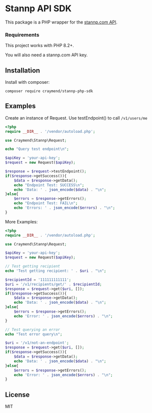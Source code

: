 # Stannp API SDK

This package is a PHP wrapper for the [stannp.com API](https://www.stannp.com/us/direct-mail-api/guide).

### Requirements

This project works with PHP 8.2+.

You will also need a stannp.com API key.

## Installation

Install with composer:

```
composer require craymend/stannp-php-sdk
```

## Examples

Create an instance of Request. Use testEndpoint() to call `/v1/users/me`

```php
<?php
require __DIR__ . '/vendor/autoload.php';

use Craymend\Stannp\Request;

echo "Query test endpoint\n";

$apiKey = 'your-api-key';
$request = new Request($apiKey);

$response = $request->testEndpoint();
if($response->getSuccess()){
    $data = $response->getData();
    echo "Endpoint Test: SUCCESS\n";
    echo 'Data: ' . json_encode($data) . "\n";
}else{
    $errors = $response->getErrors();
    echo "Endpoint Test: FAIL\n";
    echo 'Errors: ' . json_encode($errors) . "\n";
}
```


More Examples:

```php
<?php
require __DIR__ . '/vendor/autoload.php';

use Craymend\Stannp\Request;

$apiKey = 'your-api-key';
$request = new Request($apiKey);

// Test getting recipient
echo 'Test getting recipient: ' . $uri . "\n";

$recipientId = '111111111111';
$uri = '/v1/recipients/get/' . $recipientId;
$response = $request->get($uri, []);
if($response->getSuccess()){
    $data = $response->getData();
    echo 'Data: ' . json_encode($data) . "\n";
}else{
    $errors = $response->getErrors();
    echo 'Error: ' . json_encode($errors) . "\n";
}

// Test querying an error
echo "Test error query\n";

$uri = '/v1/not-an-endpoint';
$response = $request->get($uri, []);
if($response->getSuccess()){
    $data = $response->getData();
    echo 'Data: ' . json_encode($data) . "\n";
}else{
    $errors = $response->getErrors();
    echo 'Error: ' . json_encode($errors) . "\n";
}
```

## License

MIT